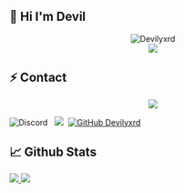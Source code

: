 ## 🖤 Hi I'm Devil
<div align="center">
<img src="https://komarev.com/ghpvc/?username=Devilyxrd&label=Profile%20Viewers&color=000000" alt="Devilyxrd" /> <a href="https://discord.com/users/791719890553274389">
</div>
<div align="center">
    <a href="https://discord.com/users/791719890553274389" title="Discord Profile"><img src="https://lanyard.cnrad.dev/api/791719890553274389"></a>
</div>

## ⚡ Contact
<div align="center">
     <a href="https://discord.com/users/791719890553274389" target="_blank"><img src="https://shields.io/badge/Theark-111111.svg?&style=for-the-badge&logo=discord"></a>
</div>
    
<img alt="Discord" src="https://img.shields.io/badge/@devilyxrd-2f3236?style=flat&logo=discord&logoColor=blue" /></a> &nbsp;
<a href="https://instagram.com/devilyxrdddddd"><img src="https://img.shields.io/badge/@devilyxrdddddd-E4405F?style=flat&logo=Instagram&logoColor=white"/></a> &nbsp;[![GitHub Devilyxrd](https://img.shields.io/github/followers/Devilyxrd?label=follow&style=social)](https://github.com/Devilyxrd)&nbsp;

## 📈 Github Stats

<a href="https://github.com/Devilyxrd">
 
 <img src="https://github-readme-stats.vercel.app/api?username=Devilyxrd&count_private=true&hide_border=true&show_icons=true&include_all_commits=true&bg_color=0d1117&title_color=df761c&text_color=FFFFFF&icon_color=df761c">
<img src="https://github-readme-stats.vercel.app/api/top-langs/?username=Devilyxrd&layout=compact&theme=nord&hide_border=true&bg_color=0d1117&border_radius=6&title_color=df761c">
 
</a>
